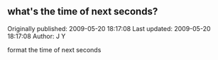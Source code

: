 ## what's the time of next seconds? 
Originally published: 2009-05-20 18:17:08 
Last updated: 2009-05-20 18:17:08 
Author: J Y 
 
format the time of next seconds